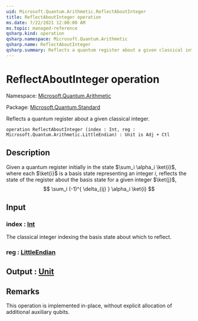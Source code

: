 ```yaml
---
uid: Microsoft.Quantum.Arithmetic.ReflectAboutInteger
title: ReflectAboutInteger operation
ms.date: 7/22/2021 12:00:00 AM
ms.topic: managed-reference
qsharp.kind: operation
qsharp.namespace: Microsoft.Quantum.Arithmetic
qsharp.name: ReflectAboutInteger
qsharp.summary: Reflects a quantum register about a given classical integer.
---
```


# ReflectAboutInteger operation

Namespace: [Microsoft.Quantum.Arithmetic](xref:Microsoft.Quantum.Arithmetic)

Package: [Microsoft.Quantum.Standard](https://nuget.org/packages/Microsoft.Quantum.Standard)


Reflects a quantum register about a given classical integer.

```qsharp
operation ReflectAboutInteger (index : Int, reg : Microsoft.Quantum.Arithmetic.LittleEndian) : Unit is Adj + Ctl
```


## Description

Given a quantum register initially in the state $\sum_i \alpha_i \ket{i}$,where each $\ket{i}$ is a basis state representing an integer $i$,reflects the state of the register about the basis state for a giveninteger $\ket{j}$,$$\sum_i (-1)^{ \delta_{ij} } \alpha_i \ket{i}$$

## Input

### index : [Int](xref:microsoft.quantum.qsharp.valueliterals#int-literals)

The classical integer indexing the basis state about which to reflect.


### reg : [LittleEndian](xref:Microsoft.Quantum.Arithmetic.LittleEndian)





## Output : [Unit](xref:microsoft.quantum.qsharp.valueliterals#unit-literal)



## Remarks

This operation is implemented in-place, without explicit allocation ofadditional auxiliary qubits.